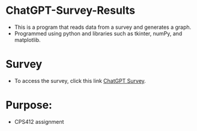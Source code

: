 # ChatGPT-Survey-Results
- This is a program that reads data from a survey and generates a graph. 
- Programmed using python and libraries such as tkinter, numPy, and matplotlib.

# Survey
- To access the survey, click this link [ChatGPT Survey](https://forms.gle/CVH2ucVJkqvs3SqB7).

# Purpose: 
- CPS412 assignment
